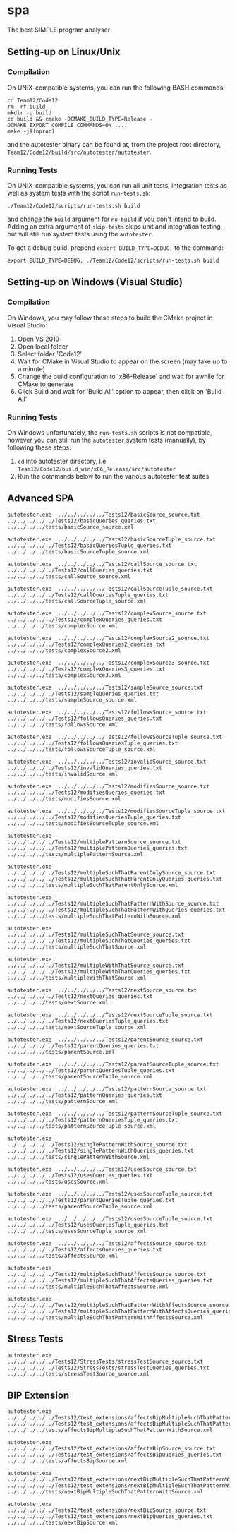 # spa
The best SIMPLE program analyser

## Setting-up on Linux/Unix

### Compilation
On UNIX-compatible systems, you can run the following BASH commands:

```shell script
cd Team12/Code12
rm -rf build
mkdir -p build
cd build && cmake -DCMAKE_BUILD_TYPE=Release -DCMAKE_EXPORT_COMPILE_COMMANDS=ON ....
make -j$(nproc)
```

and the autotester binary can be found at, from the project root directory,
`Team12/Code12/build/src/autotester/autotester`.

### Running Tests
On UNIX-compatible systems, you can run all unit tests, integration tests as well as system
tests with the script `run-tests.sh`:
```shell script
./Team12/Code12/scripts/run-tests.sh build
```
and change the `build` argument for `no-build` if you don't intend to build. Adding an extra
argument of `skip-tests` skips unit and integration testing, but will still run system tests
using the `autotester`.

To get a debug build, prepend `export BUILD_TYPE=DEBUG;` to the command:
```shell script
export BUILD_TYPE=DEBUG; ./Team12/Code12/scripts/run-tests.sh build
```

## Setting-up on Windows (Visual Studio)


### Compilation
On Windows, you may follow these steps to build the CMake project in Visual Studio:

1. Open VS 2019
1. Open local folder
1. Select folder 'Code12'
1. Wait for CMake in Visual Studio to appear on the screen (may take up to a minute)
1. Change the build configuration to 'x86-Release' and wait for awhile for CMake to generate
1. Click Build and wait for 'Build All' option to appear, then click on 'Build All'

### Running Tests
On Windows unfortunately, the `run-tests.sh` scripts is not compatible, however you can still run
the `autotester` system tests (manually), by following these steps:

1. `cd` into autotester directory, i.e. `Team12/Code12/build_win/x86_Release/src/autotester`
1. Run the commands below to run the various autotester test suites

## Advanced SPA

```
autotester.exe  ../../../../../Tests12/basicSource_source.txt  ../../../../../Tests12/basicQueries_queries.txt ../../../../tests/basicSource_source.xml

autotester.exe  ../../../../../Tests12/basicSourceTuple_source.txt  ../../../../../Tests12/basicQueriesTuple_queries.txt ../../../../tests/basicSourceTuple_source.xml

autotester.exe  ../../../../../Tests12/callSource_source.txt  ../../../../../Tests12/callQueries_queries.txt ../../../../tests/callSource_source.xml

autotester.exe  ../../../../../Tests12/callSourceTuple_source.txt  ../../../../../Tests12/callQueriesTuple_queries.txt ../../../../tests/callSourceTuple_source.xml

autotester.exe  ../../../../../Tests12/complexSource_source.txt  ../../../../../Tests12/complexQueries_queries.txt ../../../../tests/complexSource.xml

autotester.exe  ../../../../../Tests12/complexSource2_source.txt ../../../../../Tests12/complexQueries2_queries.txt ../../../../tests/complexSource2.xml

autotester.exe  ../../../../../Tests12/complexSource3_source.txt ../../../../../Tests12/complexQueries3_queries.txt ../../../../tests/complexSource3.xml

autotester.exe  ../../../../../Tests12/sampleSource_source.txt  ../../../../../Tests12/sampleQueries_queries.txt ../../../../tests/sampleSource_source.xml

autotester.exe  ../../../../../Tests12/followsSource_source.txt  ../../../../../Tests12/followsQueries_queries.txt ../../../../tests/followsSource.xml

autotester.exe  ../../../../../Tests12/followsSourceTuple_source.txt  ../../../../../Tests12/followsQueriesTuple_queries.txt ../../../../tests/followsSourceTuple_source.xml

autotester.exe  ../../../../../Tests12/invalidSource_source.txt  ../../../../../Tests12/invalidQueries_queries.txt ../../../../tests/invalidSource.xml

autotester.exe  ../../../../../Tests12/modifiesSource_source.txt  ../../../../../Tests12/modifiesQueries_queries.txt ../../../../tests/modifiesSource.xml

autotester.exe  ../../../../../Tests12/modifiesSourceTuple_source.txt  ../../../../../Tests12/modifiesQueriesTuple_queries.txt ../../../../tests/modifiesSourceTuple_source.xml

autotester.exe  ../../../../../Tests12/multiplePatternSource_source.txt  ../../../../../Tests12/multiplePatternQueries_queries.txt ../../../../tests/multiplePatternSource.xml

autotester.exe  ../../../../../Tests12/multipleSuchThatParentOnlySource_source.txt  ../../../../../Tests12/multipleSuchThatParentOnlyQueries_queries.txt ../../../../tests/multipleSuchThatParentOnlySource.xml

autotester.exe  ../../../../../Tests12/multipleSuchThatPatternWithSource_source.txt  ../../../../../Tests12/multipleSuchThatPatternWithQueries_queries.txt ../../../../tests/multipleSuchThatPatternWithSource.xml

autotester.exe  ../../../../../Tests12/multipleSuchThatSource_source.txt  ../../../../../Tests12/multipleSuchThatQueries_queries.txt ../../../../tests/multipleSuchThatSource.xml

autotester.exe  ../../../../../Tests12/multipleWithThatSource_source.txt  ../../../../../Tests12/multipleWithThatQueries_queries.txt ../../../../tests/multipleWithThatSource.xml

autotester.exe  ../../../../../Tests12/nextSource_source.txt  ../../../../../Tests12/nextQueries_queries.txt ../../../../tests/nextSource.xml

autotester.exe  ../../../../../Tests12/nextSourceTuple_source.txt  ../../../../../Tests12/nextQueriesTuple_queries.txt ../../../../tests/nextSourceTuple_source.xml

autotester.exe  ../../../../../Tests12/parentSource_source.txt  ../../../../../Tests12/parentQueries_queries.txt ../../../../tests/parentSource.xml

autotester.exe  ../../../../../Tests12/parentSourceTuple_source.txt  ../../../../../Tests12/parentQueriesTuple_queries.txt ../../../../tests/parentSourceTuple_source.xml

autotester.exe  ../../../../../Tests12/patternSource_source.txt  ../../../../../Tests12/patternQueries_queries.txt ../../../../tests/patternSource.xml

autotester.exe  ../../../../../Tests12/patternSourceTuple_source.txt  ../../../../../Tests12/patternQueriesTuple_queries.txt ../../../../tests/patternSourceTuple_source.xml

autotester.exe  ../../../../../Tests12/singlePatternWithSource_source.txt  ../../../../../Tests12/singlePatternWithQueries_queries.txt ../../../../tests/singlePatternWithSource.xml

autotester.exe  ../../../../../Tests12/usesSource_source.txt  ../../../../../Tests12/usesQueries_queries.txt ../../../../tests/usesSource.xml

autotester.exe  ../../../../../Tests12/usesSourceTuple_source.txt  ../../../../../Tests12/parentQueriesTuple_queries.txt ../../../../tests/parentSourceTuple_source.xml

autotester.exe  ../../../../../Tests12/usesSourceTuple_source.txt  ../../../../../Tests12/usesQueriesTuple_queries.txt ../../../../tests/usesSourceTuple_source.xml

autotester.exe  ../../../../../Tests12/affectsSource_source.txt  ../../../../../Tests12/affectsQueries_queries.txt ../../../../tests/affectsSource.xml

autotester.exe  ../../../../../Tests12/multipleSuchThatAffectsSource_source.txt  ../../../../../Tests12/multipleSuchThatAffectsQueries_queries.txt ../../../../tests/multipleSuchThatAffectsSource.xml

autotester.exe  ../../../../../Tests12/multipleSuchThatPatternWithAffectsSource_source.txt  ../../../../../Tests12/multipleSuchThatPatternWithAffectsQueries_queries.txt ../../../../tests/multipleSuchThatPatternWithAffectsSource.xml
```

## Stress Tests

```
autotester.exe  ../../../../../Tests12/StressTests/stressTestSource_source.txt  ../../../../../Tests12/StressTests/stressTestQueries_queries.txt ../../../../tests/stressTestSource_source.xml
```

## BIP Extension

```
autotester.exe  ../../../../../Tests12/test_extensions/affectsBipMultipleSuchThatPatternWithSource_source.txt  ../../../../../Tests12/test_extensions/affectsBipMultipleSuchThatPatternWithQueries_queries.txt ../../../../tests/affectsBipMultipleSuchThatPatternWithSource.xml

autotester.exe  ../../../../../Tests12/test_extensions/affectsBipSource_source.txt  ../../../../../Tests12/test_extensions/affectsBipQueries_queries.txt ../../../../tests/affectsBipSource.xml

autotester.exe  ../../../../../Tests12/test_extensions/nextBipMultipleSuchThatPatternWithSource_source.txt  ../../../../../Tests12/test_extensions/nextBipMultipleSuchThatPatternWithQueries_queries.txt ../../../../tests/nextBipMultipleSuchThatPatternWithSource.xml

autotester.exe  ../../../../../Tests12/test_extensions/nextBipSource_source.txt  ../../../../../Tests12/test_extensions/nextBipQueries_queries.txt ../../../../tests/nextBipSource.xml
```
